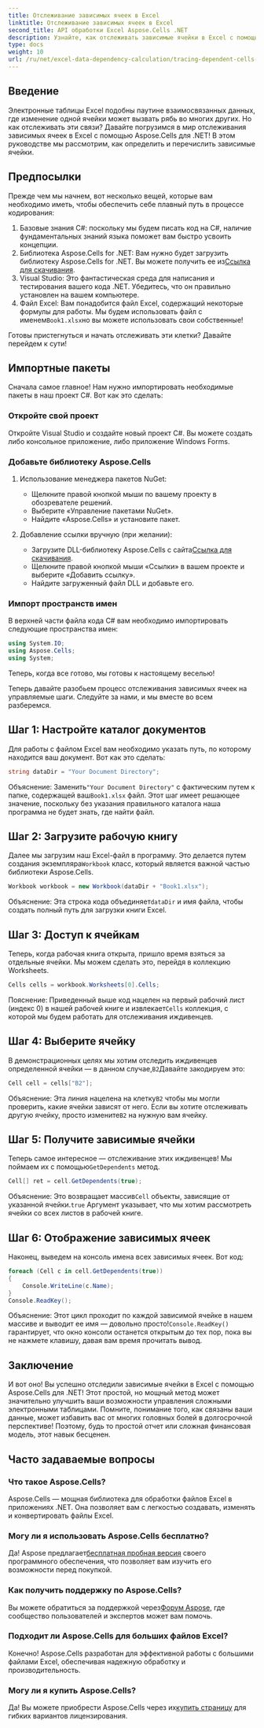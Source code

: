 ```yaml
---
title: Отслеживание зависимых ячеек в Excel
linktitle: Отслеживание зависимых ячеек в Excel
second_title: API обработки Excel Aspose.Cells .NET
description: Узнайте, как отслеживать зависимые ячейки в Excel с помощью Aspose.Cells для .NET, из этого простого руководства.
type: docs
weight: 10
url: /ru/net/excel-data-dependency-calculation/tracing-dependent-cells-in-excel/
---
```

## Введение

Электронные таблицы Excel подобны паутине взаимосвязанных данных, где изменение одной ячейки может вызвать рябь во многих других. Но как отслеживать эти связи? Давайте погрузимся в мир отслеживания зависимых ячеек в Excel с помощью Aspose.Cells для .NET! В этом руководстве мы рассмотрим, как определить и перечислить зависимые ячейки. 

## Предпосылки

Прежде чем мы начнем, вот несколько вещей, которые вам необходимо иметь, чтобы обеспечить себе плавный путь в процессе кодирования:

1. Базовые знания C#: поскольку мы будем писать код на C#, наличие фундаментальных знаний языка поможет вам быстро усвоить концепции.
2.  Библиотека Aspose.Cells for .NET: Вам нужно будет загрузить библиотеку Aspose.Cells for .NET. Вы можете получить ее из[Ссылка для скачивания](https://releases.aspose.com/cells/net/).
3. Visual Studio: Это фантастическая среда для написания и тестирования вашего кода .NET. Убедитесь, что он правильно установлен на вашем компьютере. 
4.  Файл Excel: Вам понадобится файл Excel, содержащий некоторые формулы для работы. Мы будем использовать файл с именем`Book1.xlsx`но вы можете использовать свои собственные!

Готовы пристегнуться и начать отслеживать эти клетки? Давайте перейдем к сути!

## Импортные пакеты

Сначала самое главное! Нам нужно импортировать необходимые пакеты в наш проект C#. Вот как это сделать:

### Откройте свой проект

Откройте Visual Studio и создайте новый проект C#. Вы можете создать либо консольное приложение, либо приложение Windows Forms.

### Добавьте библиотеку Aspose.Cells

1. Использование менеджера пакетов NuGet: 
   - Щелкните правой кнопкой мыши по вашему проекту в обозревателе решений.
   - Выберите «Управление пакетами NuGet».
   - Найдите «Aspose.Cells» и установите пакет.

2. Добавление ссылки вручную (при желании): 
   -  Загрузите DLL-библиотеку Aspose.Cells с сайта[Ссылка для скачивания](https://releases.aspose.com/cells/net/).
   - Щелкните правой кнопкой мыши «Ссылки» в вашем проекте и выберите «Добавить ссылку».
   - Найдите загруженный файл DLL и добавьте его.

### Импорт пространств имен

В верхней части файла кода C# вам необходимо импортировать следующие пространства имен:

```csharp
using System.IO;
using Aspose.Cells;
using System;
```

Теперь, когда все готово, мы готовы к настоящему веселью!

Теперь давайте разобьем процесс отслеживания зависимых ячеек на управляемые шаги. Следуйте за нами, и мы вместе во всем разберемся.

## Шаг 1: Настройте каталог документов

Для работы с файлом Excel вам необходимо указать путь, по которому находится ваш документ. Вот как это сделать:

```csharp
string dataDir = "Your Document Directory";
```

 Объяснение: Заменить`"Your Document Directory"` с фактическим путем к папке, содержащей ваш`Book1.xlsx` файл. Этот шаг имеет решающее значение, поскольку без указания правильного каталога наша программа не будет знать, где найти файл.

## Шаг 2: Загрузите рабочую книгу

 Далее мы загрузим наш Excel-файл в программу. Это делается путем создания экземпляра`Workbook` класс, который является важной частью библиотеки Aspose.Cells.

```csharp
Workbook workbook = new Workbook(dataDir + "Book1.xlsx");
```

 Объяснение: Эта строка кода объединяет`dataDir` и имя файла, чтобы создать полный путь для загрузки книги Excel. 

## Шаг 3: Доступ к ячейкам

Теперь, когда рабочая книга открыта, пришло время взяться за отдельные ячейки. Мы можем сделать это, перейдя в коллекцию Worksheets.

```csharp
Cells cells = workbook.Worksheets[0].Cells;
```

 Пояснение: Приведенный выше код нацелен на первый рабочий лист (индекс 0) в нашей рабочей книге и извлекает`Cells` коллекция, с которой мы будем работать для отслеживания иждивенцев.

## Шаг 4: Выберите ячейку

В демонстрационных целях мы хотим отследить иждивенцев определенной ячейки — в данном случае,`B2`Давайте закодируем это:

```csharp
Cell cell = cells["B2"];
```

 Объяснение: Эта линия нацелена на клетку`B2` чтобы мы могли проверить, какие ячейки зависят от него. Если вы хотите отслеживать другую ячейку, просто измените`B2` на нужную вам ячейку. 

## Шаг 5: Получите зависимые ячейки

 Теперь самое интересное — отслеживание этих иждивенцев! Мы поймаем их с помощью`GetDependents` метод.

```csharp
Cell[] ret = cell.GetDependents(true);
```

 Объяснение: Это возвращает массив`Cell` объекты, зависящие от указанной ячейки.`true` Аргумент указывает, что мы хотим рассмотреть ячейки со всех листов в рабочей книге.

## Шаг 6: Отображение зависимых ячеек

Наконец, выведем на консоль имена всех зависимых ячеек. Вот код:

```csharp
foreach (Cell c in cell.GetDependents(true))
{
    Console.WriteLine(c.Name);
}
Console.ReadKey();
```

 Объяснение: Этот цикл проходит по каждой зависимой ячейке в нашем массиве и выводит ее имя — довольно просто!`Console.ReadKey()` гарантирует, что окно консоли останется открытым до тех пор, пока вы не нажмете клавишу, давая вам время прочитать вывод.

## Заключение

И вот оно! Вы успешно отследили зависимые ячейки в Excel с помощью Aspose.Cells для .NET! Этот простой, но мощный метод может значительно улучшить ваши возможности управления сложными электронными таблицами. Помните, понимание того, как связаны ваши данные, может избавить вас от многих головных болей в долгосрочной перспективе! Поэтому, будь то простой отчет или сложная финансовая модель, этот навык бесценен.

## Часто задаваемые вопросы

### Что такое Aspose.Cells?
Aspose.Cells — мощная библиотека для обработки файлов Excel в приложениях .NET. Она позволяет вам с легкостью создавать, изменять и конвертировать файлы Excel.

### Могу ли я использовать Aspose.Cells бесплатно?
 Да! Aspose предлагает[бесплатная пробная версия](https://releases.aspose.com/) своего программного обеспечения, что позволяет вам изучить его возможности перед покупкой.

### Как получить поддержку по Aspose.Cells?
 Вы можете обратиться за поддержкой через[Форум Aspose](https://forum.aspose.com/c/cells/9), где сообщество пользователей и экспертов может вам помочь. 

### Подходит ли Aspose.Cells для больших файлов Excel?
Конечно! Aspose.Cells разработан для эффективной работы с большими файлами Excel, обеспечивая надежную обработку и производительность.

### Могу ли я купить Aspose.Cells?
 Да! Вы можете приобрести Aspose.Cells через их[купить страницу](https://purchase.aspose.com/buy) для гибких вариантов лицензирования.